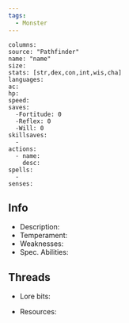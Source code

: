 ```yaml
---
tags:
  - Monster
---
```

```statblock
columns: 
source: "Pathfinder"
name: "name"
size: 
stats: [str,dex,con,int,wis,cha]
languages: 
ac: 
hp: 
speed: 
saves:
  -Fortitude: 0
  -Reflex: 0
  -Will: 0
skillsaves:
  - 
actions:
  - name: 
    desc:
spells:
  - 
senses: 
```



## Info
- Description: 
- Temperament: 
- Weaknesses: 
- Spec. Abilities: 

## Threads

- Lore bits:

- Resources: